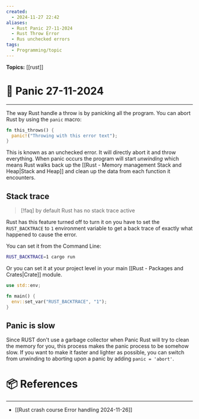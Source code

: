 ```yaml
---
created:
  - 2024-11-27 22:42
aliases:
  - Rust Panic 27-11-2024
  - Rust Throw Error
  - Rus unchecked errors
tags:
  - Programming/topic
---
```


**Topics:** [[rust]]

# 📃 Panic 27-11-2024

---
The way Rust handle a throw is by panicking all the program. You can abort Rust by using the `panic` macro:

```rust
fn this_throws() {
  panic!("Throwing with this error text");
}
```

This is known as an unchecked error. It will directly abort it and throw everything. When panic occurs the program will start *unwinding* which means Rust walks back up the [[Rust - Memory management Stack and Heap|Stack and Heap]] and clean up the data from each function it encounters.

## Stack trace
> [!faq] by default Rust has no stack trace active

Rust has this feature turned off to turn it on you have to set the `RUST_BACKTRACE` to `1` environment variable to get a back trace of exactly what happened to cause the error.

You can set it from the Command Line:
```bash
RUST_BACKTRACE=1 cargo run
```

Or you can set it at your project level in your main [[Rust - Packages and Crates|Crate]] module.
```rust
use std::env;

fn main() {
  env::set_var("RUST_BACKTRACE", "1");
}
```

## Panic is slow
Since RUST don't use a garbage collector when Panic Rust will try to clean the memory for you, this process makes the panic process to be somehow slow. If you want to make it faster and lighter as possible, you can switch from unwinding to aborting upon a panic by adding `panic = 'abort'`.

# 📦 References

---
- [[Rust crash course Error handling 2024-11-26]]